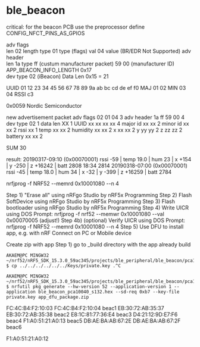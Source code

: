 # ble_beacon

critical:
for the beacon PCB use the preprocessor define CONFIG_NFCT_PINS_AS_GPIOS

adv flags	
	len	 	02 				length
	type 	01 				type (flags)
	val 	04 				value (BR/EDR Not Supported)
adv header	
	len 	1a 
	type 	ff 				(custum manufacturer packet)
			59 00 			(manufacturer ID)
																APP_BEACON_INFO_LENGTH 0x17			
dev type	02  (iBeacon)
Data Len	0x15  = 21

UUID 		01 12 23 34 45 56 67 78 89 9a ab bc cd de ef f0
MAJ 		01 02
MIN			03 04 
RSSI		c3


0x0059	Nordic Semiconductor


new advertisement packet
adv flags		02 01 04			3
adv header		1a ff 59 00			4
dev type		02					1
data len		XX					1
UUID			xx xx xx xx			4
major id		xx xx				2
minor id 		xx xx				2
rssi			xx					1
temp			xx xx				2
humidity		xx xx				2
x				xx xx				2
y				yy yy				2
z				zz zz				2
battery			xx xx				2

SUM									30

result:
20190317-09:10 (0x00070001) rssi -59 | temp  19.0 | hum  23 | x   +154 | y   -250 | z +16242 | batt 2808
18:34	2814
20190318-07:00 (0x00070001) rssi -45 | temp  18.0 | hum  34 | x    -32 | y   -399 | z +16259 | batt 2784

nrfjprog -f NRF52 --memrd 0x10001080 --n 4


Step 1)	 "Erase all" using nRFgo Studio by nRF5x Programming 
Step 2)  Flash SoftDevice using nRFgo Studio by nRF5x Programming 
Step 3)  Flash bootloader using nRFgo Studio by nRF5x Programming 
Step 4)  Write UICR using DOS Prompt: nrfjprog -f nrf52 --memwr 0x10001080 --val 0x00070005 (adjust!)
Step 4b) (optional) Verify UICR using DOS Prompt: nrfjprog -f NRF52 --memrd 0x10001080 --n 4
Step 5)  Use DFU to install app, e.g. with nRF Connect on PC or Mobile device

Create zip with app
Step 1) go to _build directory with the app already build

	AKAEM@PC MINGW32 ~/nrf52/nRF5_SDK_15.3.0_59ac345/projects/ble_peripheral/ble_beacon/pca10040/s132/ses/Output/Release/Exe
	$ cp ../../../../../../Keys/private.key .^C

	AKAEM@PC MINGW32 ~/nrf52/nRF5_SDK_15.3.0_59ac345/projects/ble_peripheral/ble_beacon/pca10040/s132/ses/Output/Release/Exe
	$ nrfutil pkg generate --hw-version 52 --application-version 1 --application ble_beacon_pca10040_s132.hex --sd-req 0xb7 --key-file private.key app_dfu_package.zip

	

FC:4C:B4:F2:10:03	FC:4C:B4:F2:10:04	beac1
EB:30:72:AB:35:37	EB:30:72:AB:35:38 	beac2
E8:1C:81:77:36:E4	beac3
D4:21:12:9D:E7:F6	beac4
F1:A0:51:21:A0:13	beac5
DB:AE:BA:AB:67:2E	DB:AE:BA:AB:67:2F	beac6

F1:A0:51:21:A0:12



